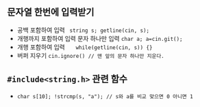 ## 문자열 한번에 입력받기

 * 공백 포함하여 입력 ``` string s; getline(cin, s);```
 * 개행까지 포함하여 입력 문자 하나만 입력 ```char a; a=cin.git();```
 * 개행 포함하여 입력 ```	while(getline(cin, s)) {}```
 * 버퍼 지우기 ```cin.ignore() // 맨 앞의 문자 하나만 지운다.```
 
 ## ```#include<string.h>``` 관련 함수
 
  * ```char s[10]; !strcmp(s, "a"); // s와 a를 비교 맞으면 0 아니면 1```